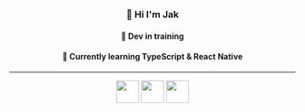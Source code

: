 <div align="center">
  
### 👋 Hi I'm Jak

#### 🥷 Dev in training

#### 🌱 Currently learning **TypeScript & React Native**
<hr>
  <img src="https://cdn.jsdelivr.net/gh/devicons/devicon@latest/icons/javascript/javascript-original.svg" width="40px"/>
  <img src="https://cdn.jsdelivr.net/gh/devicons/devicon@latest/icons/typescript/typescript-original.svg" width="40px"/>
  <img src="https://cdn.jsdelivr.net/gh/devicons/devicon@latest/icons/react/react-original.svg" width="40px"/>
</div>
